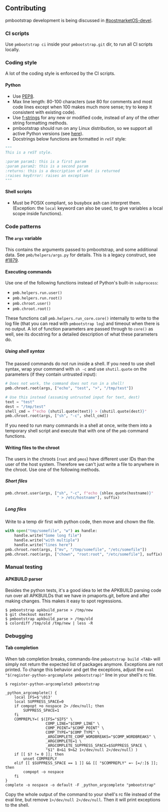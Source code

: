 ## Contributing
pmbootstrap development is being discussed in
[#postmarketOS-devel](https://wiki.postmarketos.org/wiki/Matrix_and_IRC).

### CI scripts
Use `pmbootstrap ci` inside your `pmbootstrap.git` dir, to run all CI scripts
locally.

### Coding style
A lot of the coding style is enforced by the CI scripts.

#### Python
* Use [PEP8](https://www.python.org/dev/peps/pep-0008/).
* Max line length: 80-100 characters (use 80 for comments and most code lines
  except when 100 makes much more sense; try to keep it consistent with
  existing code).
* Use [f-strings](https://peps.python.org/pep-0498/) for any new or modified
  code, instead of any of the other string formatting methods.
* pmbootstrap should run on any Linux distribution, so we support all active
  Python versions (see [here](https://www.python.org/downloads/)).
* Docstrings below functions are formatted in `reST` style:

```python
"""
This is a reST style.

:param param1: this is a first param
:param param2: this is a second param
:returns: this is a description of what is returned
:raises keyError: raises an exception
"""
```

#### Shell scripts
* Must be POSIX compliant, so busybox ash can interpret them. (Exception: the
  `local` keyword can also be used, to give variables a local scope inside
  functions).

### Code patterns

#### The `args` variable
This contains the arguments passed to pmbootstrap, and some additional data.
See `pmb/helpers/args.py` for details. This is a legacy construct, see
[#1879](https://github.com/ilyakrutov-dev/pmbootstrap/-/issues/1879).

#### Executing commands
Use one of the following functions instead of Python's built-in `subprocess`:

* `pmb.helpers.run.user()`
* `pmb.helpers.run.root()`
* `pmb.chroot.user()`
* `pmb.chroot.root()`

These functions call `pmb.helpers.run_core.core()` internally to write to the
log file (that you can read with `pmbootstrap log`) and timeout when there is
no output. A lot of function parameters are passed through to `core()` as well,
see its docstring for a detailed description of what these parameters do.

##### Using shell syntax
The passed commands do not run inside a shell. If you need to use shell syntax,
wrap your command with `sh -c` and use `shutil.quote` on the parameters (if
they contain untrusted input):

```py
# Does not work, the command does not run in a shell!
pmb.chroot.root(args, ["echo", "test", ">", "/tmp/test"])

# Use this instead (assuming untrusted input for text, dest)
text = "test"
dest = "/tmp/test"
shell_cmd = f"echo {shutil.quote(text)} > {shutil.quote(dest)}"
pmb.chroot.root(args, ["sh", "-c", shell_cmd])
```

If you need to run many commands in a shell at once, write them into a
temporary shell script and execute that with one of the `pmb` command
functions.

#### Writing files to the chroot
The users in the chroots (`root` and `pmos`) have different user IDs than the
user of the host system. Therefore we can't just write a file to anywhere in
the chroot. Use one of the following methods.

##### Short files
```py
pmb.chroot.user(args, ["sh", "-c", f"echo {shlex.quote(hostname)}"
                       " > /etc/hostname"], suffix)
```

##### Long files
Write to a temp dir first with python code, then move and chown the file.

```py
with open("tmp/somefile", "w") as handle:
    handle.write("Some long file")
    handle.write("with multiple")
    handle.write("lines here")
pmb.chroot.root(args, ["mv", "/tmp/somefile", "/etc/somefile"])
pmb.chroot.root(args, ["chown", "root:root", "/etc/somefile"], suffix)
```

### Manual testing

#### APKBUILD parser
Besides the python tests, it's a good idea to let the APKBUILD parsing code run
over all APKBUILDs that we have in pmaports.git, before and after making
changes. This makes it easy to spot regressions.

```
$ pmbootstrap apkbuild_parse > /tmp/new
$ git checkout master
$ pmbootstrap apkbuild_parse > /tmp/old
$ colordiff /tmp/old /tmp/new | less -R
```

### Debugging

#### Tab completion
When tab completion breaks, commands-line `pmbootstrap build <TAB>` will simply
not return the expected list of packages anymore. Exceptions are not printed.
To change this behavior and get the exceptions, adjust the
`eval "$(register-python-argcomplete pmbootstrap)"` line in your shell's rc
file.

```
$ register-python-argcomplete3 pmbootstrap

_python_argcomplete() {
    local IFS=$'\013'
    local SUPPRESS_SPACE=0
    if compopt +o nospace 2> /dev/null; then
        SUPPRESS_SPACE=1
    fi
    COMPREPLY=( $(IFS="$IFS" \
                  COMP_LINE="$COMP_LINE" \
                  COMP_POINT="$COMP_POINT" \
                  COMP_TYPE="$COMP_TYPE" \
                  _ARGCOMPLETE_COMP_WORDBREAKS="$COMP_WORDBREAKS" \
                  _ARGCOMPLETE=1 \
                  _ARGCOMPLETE_SUPPRESS_SPACE=$SUPPRESS_SPACE \
                  "$1" 8>&1 9>&2 1>/dev/null 2>/dev/null) )
    if [[ $? != 0 ]]; then
        unset COMPREPLY
    elif [[ $SUPPRESS_SPACE == 1 ]] && [[ "$COMPREPLY" =~ [=/:]$ ]]; then
        compopt -o nospace
    fi
}
complete -o nospace -o default -F _python_argcomplete "pmbootstrap"
```

Copy the whole output of the command to your shell's rc file instead of the
eval line, but remove `1>/dev/null 2>/dev/null`. Then it will print exceptions
to the shell.
